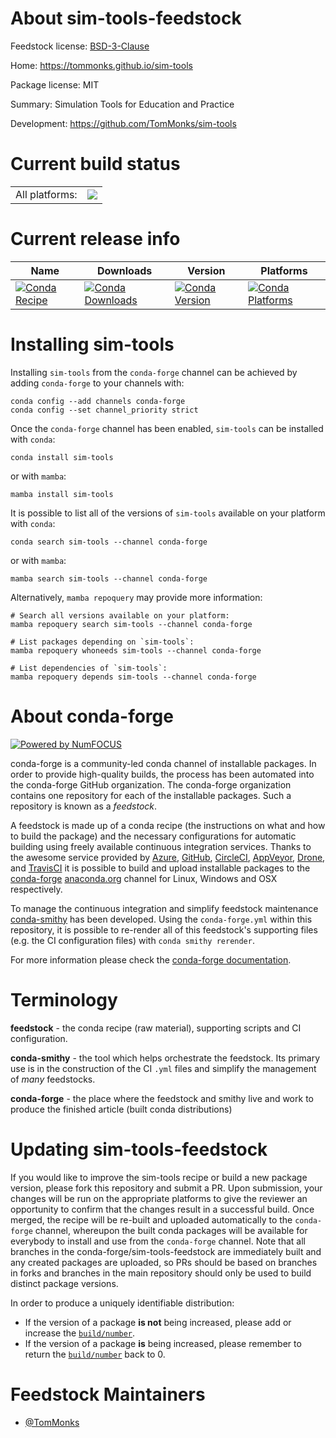 About sim-tools-feedstock
=========================

Feedstock license: [BSD-3-Clause](https://github.com/conda-forge/sim-tools-feedstock/blob/main/LICENSE.txt)

Home: https://tommonks.github.io/sim-tools

Package license: MIT

Summary: Simulation Tools for Education and Practice

Development: https://github.com/TomMonks/sim-tools

Current build status
====================


<table><tr><td>All platforms:</td>
    <td>
      <a href="https://dev.azure.com/conda-forge/feedstock-builds/_build/latest?definitionId=22163&branchName=main">
        <img src="https://dev.azure.com/conda-forge/feedstock-builds/_apis/build/status/sim-tools-feedstock?branchName=main">
      </a>
    </td>
  </tr>
</table>

Current release info
====================

| Name | Downloads | Version | Platforms |
| --- | --- | --- | --- |
| [![Conda Recipe](https://img.shields.io/badge/recipe-sim--tools-green.svg)](https://anaconda.org/conda-forge/sim-tools) | [![Conda Downloads](https://img.shields.io/conda/dn/conda-forge/sim-tools.svg)](https://anaconda.org/conda-forge/sim-tools) | [![Conda Version](https://img.shields.io/conda/vn/conda-forge/sim-tools.svg)](https://anaconda.org/conda-forge/sim-tools) | [![Conda Platforms](https://img.shields.io/conda/pn/conda-forge/sim-tools.svg)](https://anaconda.org/conda-forge/sim-tools) |

Installing sim-tools
====================

Installing `sim-tools` from the `conda-forge` channel can be achieved by adding `conda-forge` to your channels with:

```
conda config --add channels conda-forge
conda config --set channel_priority strict
```

Once the `conda-forge` channel has been enabled, `sim-tools` can be installed with `conda`:

```
conda install sim-tools
```

or with `mamba`:

```
mamba install sim-tools
```

It is possible to list all of the versions of `sim-tools` available on your platform with `conda`:

```
conda search sim-tools --channel conda-forge
```

or with `mamba`:

```
mamba search sim-tools --channel conda-forge
```

Alternatively, `mamba repoquery` may provide more information:

```
# Search all versions available on your platform:
mamba repoquery search sim-tools --channel conda-forge

# List packages depending on `sim-tools`:
mamba repoquery whoneeds sim-tools --channel conda-forge

# List dependencies of `sim-tools`:
mamba repoquery depends sim-tools --channel conda-forge
```


About conda-forge
=================

[![Powered by
NumFOCUS](https://img.shields.io/badge/powered%20by-NumFOCUS-orange.svg?style=flat&colorA=E1523D&colorB=007D8A)](https://numfocus.org)

conda-forge is a community-led conda channel of installable packages.
In order to provide high-quality builds, the process has been automated into the
conda-forge GitHub organization. The conda-forge organization contains one repository
for each of the installable packages. Such a repository is known as a *feedstock*.

A feedstock is made up of a conda recipe (the instructions on what and how to build
the package) and the necessary configurations for automatic building using freely
available continuous integration services. Thanks to the awesome service provided by
[Azure](https://azure.microsoft.com/en-us/services/devops/), [GitHub](https://github.com/),
[CircleCI](https://circleci.com/), [AppVeyor](https://www.appveyor.com/),
[Drone](https://cloud.drone.io/welcome), and [TravisCI](https://travis-ci.com/)
it is possible to build and upload installable packages to the
[conda-forge](https://anaconda.org/conda-forge) [anaconda.org](https://anaconda.org/)
channel for Linux, Windows and OSX respectively.

To manage the continuous integration and simplify feedstock maintenance
[conda-smithy](https://github.com/conda-forge/conda-smithy) has been developed.
Using the ``conda-forge.yml`` within this repository, it is possible to re-render all of
this feedstock's supporting files (e.g. the CI configuration files) with ``conda smithy rerender``.

For more information please check the [conda-forge documentation](https://conda-forge.org/docs/).

Terminology
===========

**feedstock** - the conda recipe (raw material), supporting scripts and CI configuration.

**conda-smithy** - the tool which helps orchestrate the feedstock.
                   Its primary use is in the construction of the CI ``.yml`` files
                   and simplify the management of *many* feedstocks.

**conda-forge** - the place where the feedstock and smithy live and work to
                  produce the finished article (built conda distributions)


Updating sim-tools-feedstock
============================

If you would like to improve the sim-tools recipe or build a new
package version, please fork this repository and submit a PR. Upon submission,
your changes will be run on the appropriate platforms to give the reviewer an
opportunity to confirm that the changes result in a successful build. Once
merged, the recipe will be re-built and uploaded automatically to the
`conda-forge` channel, whereupon the built conda packages will be available for
everybody to install and use from the `conda-forge` channel.
Note that all branches in the conda-forge/sim-tools-feedstock are
immediately built and any created packages are uploaded, so PRs should be based
on branches in forks and branches in the main repository should only be used to
build distinct package versions.

In order to produce a uniquely identifiable distribution:
 * If the version of a package **is not** being increased, please add or increase
   the [``build/number``](https://docs.conda.io/projects/conda-build/en/latest/resources/define-metadata.html#build-number-and-string).
 * If the version of a package **is** being increased, please remember to return
   the [``build/number``](https://docs.conda.io/projects/conda-build/en/latest/resources/define-metadata.html#build-number-and-string)
   back to 0.

Feedstock Maintainers
=====================

* [@TomMonks](https://github.com/TomMonks/)

